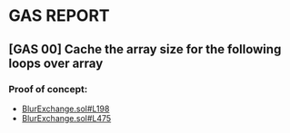 # GAS REPORT

## [GAS 00] Cache the array size for the following loops over array


### Proof of concept:
- [BlurExchange.sol#L198](https://github.com/code-423n4/2022-10-blur/tree/main/contracts/BlurExchange.sol#L198)
- [BlurExchange.sol#L475](https://github.com/code-423n4/2022-10-blur/tree/main/contracts/BlurExchange.sol#L475)
